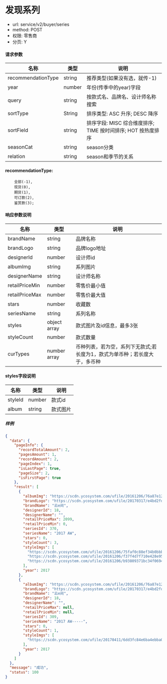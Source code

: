 发现系列
=======

- url: service/v2/buyer/series
- method: POST
- 权限: 零售商
- 分页: Y

#### 请求参数

|        名称        |  类型  |                    说明                   |
|--------------------|--------|-------------------------------------------|
| recommendationType | string | 推荐类型(如果没有选，就传-1)              |
| year               | number | 年份(传季中的year)字段                    |
| query              | string | 按款式名、品牌名、设计师名称搜索          |
| sortType           | String | 排序类型: ASC 升序; DESC 降序             |
| sortField          | string | 排序字段: MISC 综合维度排序; TIME 按时间排序; HOT 按热度排序 |
| seasonCat          | string | season分类                                |
| relation           | string | season和季节的关系                        |

#### recommendationType:

```
    全部(-1),
    现货(0),
    期货(1),
    可订款(2),
    鉴赏款(3);
```

#### 响应参数说明

|      名称      |     类型     |                                    说明                                    |
|----------------|--------------|----------------------------------------------------------------------------|
| brandName      | string       | 品牌名称                                                                   |
| brandLogo      | string       | 品牌logo地址                                                               |
| designerId     | number       | 设计师id                                                                   |
| albumImg       | string       | 系列图片                                                                   |
| designerName   | string       | 设计师名称                                                                 |
| retailPriceMin | number       | 零售价最小值                                                               |
| retailPriceMax | number       | 零售价最大值                                                               |
| stars          | number       | 收藏数                                                                     |
| seriesName     | string       | 系列名称                                                                   |
| styles         | object array | 款式图片及id信息，最多3张                                                      |
| styleCount     | number       | 款式数量                                                                   |
| curTypes       | number array | 币种列表，若为空，系列下无款式;若长度为1，款式为单币种；若长度大于，多币种 |

#### styles字段说明

|   名称  |  类型  |   说明   |
|---------|--------|----------|
| styleId | number | 款式id   |
| album   | string | 款式图片 |

##### 样例

```json
{
  "data": {
    "pageInfo": {
      "recordTotalAmount": 2,
      "pagesAmount": 1,
      "recordAmount": 2,
      "pageIndex": 1,
      "isLastPage": true,
      "pageSize": 2,
      "isFirstPage": true
    },
    "result": [
      {
        "albumImg": "https://scdn.ycosystem.com/ufile/20161206/76a87e127c854908bfdd1e8e2d54f3c2",
        "brandLogo": "https://scdn.ycosystem.com/ufile/20170317/e4bd2fd4fec44f65893a39b67f5781bd",
        "brandName": "云e间",
        "designerId": 18,
        "designerName": "",
        "retailPriceMax": 2099,
        "retailPriceMin": 0,
        "seriesId": 370,
        "seriesName": "2017 AW",
        "stars": 0,
        "styleCount": 3,
        "styleImgs": [
          "https://scdn.ycosystem.com/ufile/20161206/75faf0c88ef34b0bbb3caf19e5f7c95e",
          "https://scdn.ycosystem.com/ufile/20161206/f37f4d7f710e428e9594342e38492359",
          "https://scdn.ycosystem.com/ufile/20161206/b93809371bc34f0694e83a5e9721ad82"
        ],
        "year": 2017
      },
      {
        "albumImg": "https://scdn.ycosystem.com/ufile/20161206/76a87e127c854908bfdd1e8e2d54f3c2",
        "brandLogo": "https://scdn.ycosystem.com/ufile/20170317/e4bd2fd4fec44f65893a39b67f5781bd",
        "brandName": "云e间",
        "designerId": 18,
        "designerName": "",
        "retailPriceMax": null,
        "retailPriceMin": null,
        "seriesId": 309,
        "seriesName": "2017 AW-----",
        "stars": 0,
        "styleCount": 1,
        "styleImgs": [
          "https://scdn.ycosystem.com/ufile/20170411/6dd3fc84e6ba4ebba021931e9e0c10ea"
        ],
        "year": 2017
      }
    ]
  },
  "message": "成功",
  "status": 100
}
```